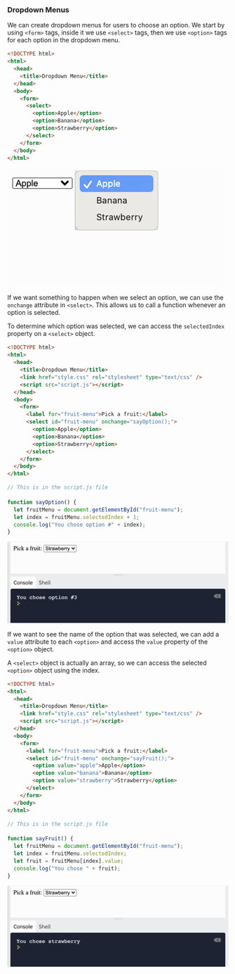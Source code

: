### Dropdown Menus

We can create dropdown menus for users to choose an option. We start by using `<form>` tags, inside it we use `<select>` tags, then we use `<option>` tags for each option in the dropdown menu.

```html
<!DOCTYPE html>
<html>
  <head>
    <title>Dropdown Menu</title>
  </head>
  <body>
    <form>
      <select>
        <option>Apple</option>
        <option>Banana</option>
        <option>Strawberry</option>
      </select>
    </form>
  </body>
</html>
```

![](../../Images/JS_Dropdown_1.png)

If we want something to happen when we select an option, we can use the `onchange` attribute in `<select>`. This allows us to call a function whenever an option is selected.

To determine which option was selected, we can access the `selectedIndex` property on a `<select>` object.

```html
<!DOCTYPE html>
<html>
  <head>
    <title>Dropdown Menu</title>
    <link href="style.css" rel="stylesheet" type="text/css" />
    <script src="script.js"></script>
  </head>
  <body>
    <form>
      <label for="fruit-menu">Pick a fruit:</label>
      <select id="fruit-menu" onchange="sayOption();">
        <option>Apple</option>
        <option>Banana</option>
        <option>Strawberry</option>
      </select>
    </form>
  </body>
</html>
```


```js
// This is in the script.js file

function sayOption() {
  let fruitMenu = document.getElementById("fruit-menu");
  let index = fruitMenu.selectedIndex + 1;
  console.log("You chose option #" + index);
}
```

![](../../Images/JS_Dropdown_2.png)

If we want to see the name of the option that was selected, we can add a `value` attribute to each `<option>` and access the `value` property of the `<option>` object. 

A `<select>` object is actually an array, so we can access the selected `<option>` object using the index.

```html
<!DOCTYPE html>
<html>
  <head>
    <title>Dropdown Menu</title>
    <link href="style.css" rel="stylesheet" type="text/css" />
    <script src="script.js"></script>
  </head>
  <body>
    <form>
      <label for="fruit-menu">Pick a fruit:</label>
      <select id="fruit-menu" onchange="sayFruit();">
        <option value="apple">Apple</option>
        <option value="banana">Banana</option>
        <option value="strawberry">Strawberry</option>
      </select>
    </form>
  </body>
</html>
```

```js
// This is in the script.js file

function sayFruit() {
  let fruitMenu = document.getElementById("fruit-menu");
  let index = fruitMenu.selectedIndex;
  let fruit = fruitMenu[index].value;
  console.log("You chose " + fruit);
}
```

![](../../Images/JS_Dropdown_3.png)
